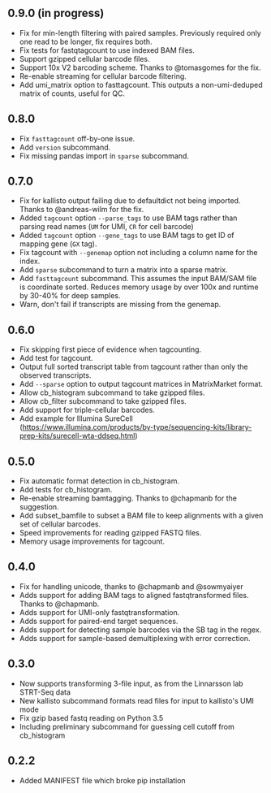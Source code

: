 ## 0.9.0 (in progress)
- Fix for min-length filtering with paired samples. Previously required only one read to be longer, fix requires both.
- Fix tests for fastqtagcount to use indexed BAM files.
- Support gzipped cellular barcode files.
- Support 10x V2 barcoding scheme. Thanks to @tomasgomes for the fix.
- Re-enable streaming for cellular barcode filtering.
- Add umi_matrix option to fasttagcount. This outputs a non-umi-deduped matrix of counts, useful for QC.

## 0.8.0
- Fix `fasttagcount` off-by-one issue.
- Add `version` subcommand.
- Fix missing pandas import in `sparse` subcommand.

## 0.7.0
- Fix for kallisto output failing due to defaultdict not being imported. Thanks to @andreas-wilm for the fix.
- Added `tagcount` option `--parse_tags` to use BAM tags rather than parsing read names (`UM` for UMI, `CR` for cell barcode)
- Added `tagcount` option `--gene_tags` to use BAM tags to get ID of mapping gene (`GX` tag).
- Fix tagcount with `--genemap` option not including a column name for the index.
- Add `sparse` subcommand to turn a matrix into a sparse matrix.
- Add `fasttagcount` subcommand. This assumes the input BAM/SAM file is coordinate sorted. Reduces memory usage by over
  100x and runtime by 30-40% for deep samples.
- Warn, don't fail if transcripts are missing from the genemap. 

## 0.6.0
- Fix skipping first piece of evidence when tagcounting.
- Add test for tagcount.
- Output full sorted transcript table from tagcount rather than only the observed transcripts.
- Add `--sparse` option to output tagcount matrices in MatrixMarket format.
- Allow cb_histogram subcommand to take gzipped files.
- Allow cb_filter subcommand to take gzipped files.
- Add support for triple-cellular barcodes.
- Add example for Illumina SureCell (https://www.illumina.com/products/by-type/sequencing-kits/library-prep-kits/surecell-wta-ddseq.html)

## 0.5.0

- Fix automatic format detection in cb_histogram.
- Add tests for cb_histogram.
- Re-enable streaming bamtagging. Thanks to @chapmanb for the suggestion.
- Add subset_bamfile to subset a BAM file to keep alignments with a given set of cellular barcodes.
- Speed improvements for reading gzipped FASTQ files.
- Memory usage improvements for tagcount.

## 0.4.0

- Fix for handling unicode, thanks to @chapmanb and @sowmyaiyer
- Adds support for adding BAM tags to aligned fastqtransformed files. Thanks to @chapmanb.
- Adds support for UMI-only fastqtransformation.
- Adds support for paired-end target sequences.
- Adds support for detecting sample barcodes via the SB tag in the regex.
- Adds support for sample-based demultiplexing with error correction.

## 0.3.0

- Now supports transforming 3-file input, as from the Linnarsson lab STRT-Seq data
- New kallisto subcommand formats read files for input to kallisto's UMI mode
- Fix gzip based fastq reading on Python 3.5
- Including preliminary subcommand for guessing cell cutoff from cb_histogram

## 0.2.2

- Added MANIFEST file which broke pip installation
